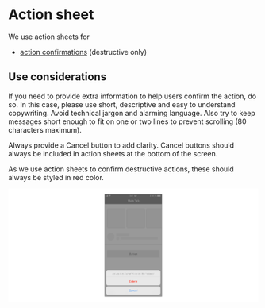 # Action sheet

We use action sheets for

* [action confirmations](../../feedback-scenarios/action-confirmation.md) \(destructive only\)

## Use considerations

If you need to provide extra information to help users confirm the action, do so. In this case, please use short, descriptive and easy to understand copywriting. Avoid technical jargon and alarming language. Also try to keep messages short enough to fit on one or two lines to prevent scrolling \(80 characters maximum\).

Always provide a Cancel button to add clarity. Cancel buttons should always be included in action sheets at the bottom of the screen.

As we use action sheets to confirm destructive actions, these should always be styled in red color. 

![](../../../../.gitbook/assets/ios_actionsheet.jpg)

